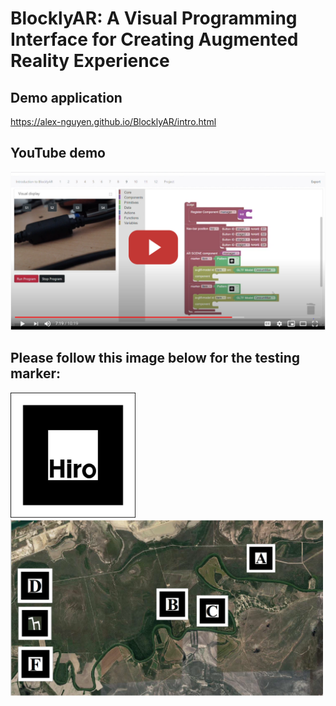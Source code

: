 # BlocklyAR: A Visual Programming Interface for Creating Augmented Reality Experience

## Demo application
https://alex-nguyen.github.io/BlocklyAR/intro.html
## YouTube demo

[![YouTube Demo](https://github.com/Alex-Nguyen/BlocklyAR/blob/master/YouTube.PNG)](https://youtu.be/lSsQd8GTcQ8)


## Please follow this image below for the testing marker: 
<img src="hiro.png" width="200" height="200">

<img src="MarkerMap.png" width="500">

